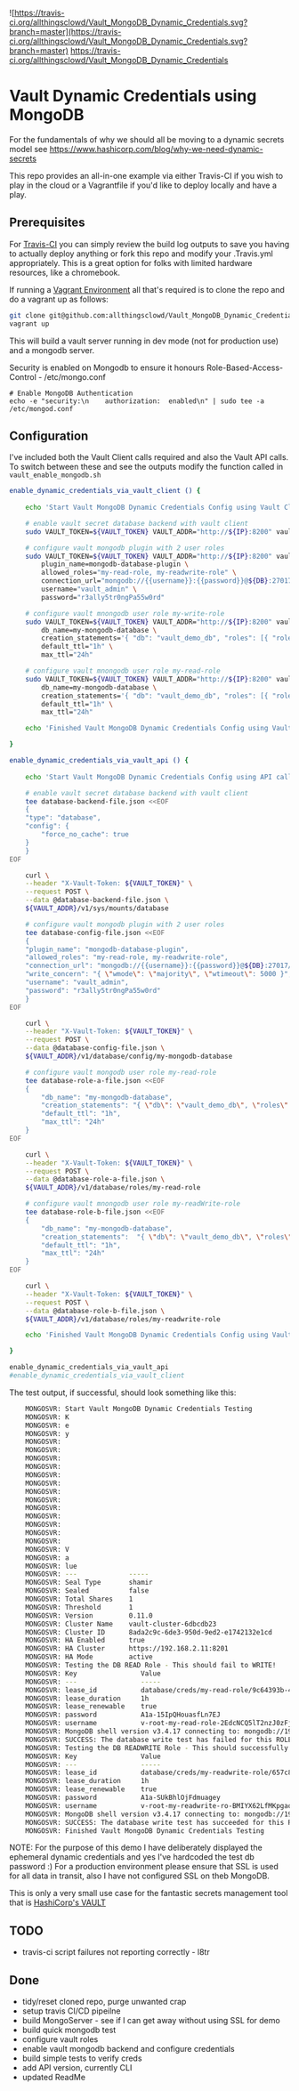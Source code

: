 ![https://travis-ci.org/allthingsclowd/Vault_MongoDB_Dynamic_Credentials.svg?branch=master](https://travis-ci.org/allthingsclowd/Vault_MongoDB_Dynamic_Credentials.svg?branch=master)
https://travis-ci.org/allthingsclowd/Vault_MongoDB_Dynamic_Credentials

# Vault Dynamic Credentials using MongoDB

For the fundamentals of why we should all be moving to a dynamic secrets model see https://www.hashicorp.com/blog/why-we-need-dynamic-secrets

This repo provides an all-in-one example via either Travis-CI if you wish to play in the cloud or a Vagrantfile if you'd like to deploy locally and have a play.

## Prerequisites

For [Travis-CI](https://travis-ci.org/allthingsclowd/Vault_MongoDB_Dynamic_Credentials) you can simply review the build log outputs to save you having to actually deploy anything or fork this repo and modify your .Travis.yml appropriately.
This is a great option for folks with limited hardware resources, like a chromebook.

If running a [Vagrant Environment](https://www.vagrantup.com/docs/installation/) all that's required is to clone the repo and do a vagrant up as follows:

``` bash
git clone git@github.com:allthingsclowd/Vault_MongoDB_Dynamic_Credentials.git
vagrant up
```

This will build a vault server running in dev mode (not for production use) and a mongodb server.

Security is enabled on Mongodb to ensure it honours Role-Based-Access-Control - /etc/mongo.conf
```
# Enable MongoDB Authentication
echo -e "security:\n    authorization:  enabled\n" | sudo tee -a /etc/mongod.conf
```

## Configuration

I've included both the Vault Client calls required and also the Vault API calls. To switch between these and see the outputs modify the function called in `vault_enable_mongodb.sh`

``` bash
enable_dynamic_credentials_via_vault_client () {
    
    echo 'Start Vault MongoDB Dynamic Credentials Config using Vault Client'

    # enable vault secret database backend with vault client
    sudo VAULT_TOKEN=${VAULT_TOKEN} VAULT_ADDR="http://${IP}:8200" vault secrets enable database

    # configure vault mongodb plugin with 2 user roles
    sudo VAULT_TOKEN=${VAULT_TOKEN} VAULT_ADDR="http://${IP}:8200" vault write database/config/my-mongodb-database \
        plugin_name=mongodb-database-plugin \
        allowed_roles="my-read-role, my-readwrite-role" \
        connection_url="mongodb://{{username}}:{{password}}@${DB}:27017/vault_demo_db?ssl=false" \
        username="vault_admin" \
        password="r3ally5tr0ngPa55w0rd"

    # configure vault mnongodb user role my-write-role
    sudo VAULT_TOKEN=${VAULT_TOKEN} VAULT_ADDR="http://${IP}:8200" vault write database/roles/my-readwrite-role \
        db_name=my-mongodb-database \
        creation_statements='{ "db": "vault_demo_db", "roles": [{ "role": "readWrite" }] }' \
        default_ttl="1h" \
        max_ttl="24h"

    # configure vault mnongodb user role my-read-role    
    sudo VAULT_TOKEN=${VAULT_TOKEN} VAULT_ADDR="http://${IP}:8200" vault write database/roles/my-read-role \
        db_name=my-mongodb-database \
        creation_statements='{ "db": "vault_demo_db", "roles": [{ "role": "read" }] }' \
        default_ttl="1h" \
        max_ttl="24h"

    echo 'Finished Vault MongoDB Dynamic Credentials Config using Vault Client'

}

enable_dynamic_credentials_via_vault_api () {
    
    echo 'Start Vault MongoDB Dynamic Credentials Config using API calls'

    # enable vault secret database backend with vault client
    tee database-backend-file.json <<EOF
    {
    "type": "database",
    "config": {
        "force_no_cache": true
    }
    }
EOF

    curl \
    --header "X-Vault-Token: ${VAULT_TOKEN}" \
    --request POST \
    --data @database-backend-file.json \
    ${VAULT_ADDR}/v1/sys/mounts/database

    # configure vault mongodb plugin with 2 user roles
    tee database-config-file.json <<EOF
    {
    "plugin_name": "mongodb-database-plugin",
    "allowed_roles": "my-read-role, my-readwrite-role",
    "connection_url": "mongodb://{{username}}:{{password}}@${DB}:27017/vault_demo_db?ssl=false",
    "write_concern": "{ \"wmode\": \"majority\", \"wtimeout\": 5000 }",
    "username": "vault_admin",
    "password": "r3ally5tr0ngPa55w0rd"
    }
EOF

    curl \
    --header "X-Vault-Token: ${VAULT_TOKEN}" \
    --request POST \
    --data @database-config-file.json \
    ${VAULT_ADDR}/v1/database/config/my-mongodb-database

    # configure vault mongodb user role my-read-role
    tee database-role-a-file.json <<EOF
    {
        "db_name": "my-mongodb-database",
        "creation_statements": "{ \"db\": \"vault_demo_db\", \"roles\": [{ \"role\": \"read\" }] }",
        "default_ttl": "1h",
        "max_ttl": "24h"
    }
EOF

    curl \
    --header "X-Vault-Token: ${VAULT_TOKEN}" \
    --request POST \
    --data @database-role-a-file.json \
    ${VAULT_ADDR}/v1/database/roles/my-read-role

    # configure vault mnongodb user role my-readWrite-role    
    tee database-role-b-file.json <<EOF
    {
        "db_name": "my-mongodb-database",
        "creation_statements":  "{ \"db\": \"vault_demo_db\", \"roles\": [{ \"role\": \"readWrite\" }] }",
        "default_ttl": "1h",
        "max_ttl": "24h"
    }
EOF

    curl \
    --header "X-Vault-Token: ${VAULT_TOKEN}" \
    --request POST \
    --data @database-role-b-file.json \
    ${VAULT_ADDR}/v1/database/roles/my-readwrite-role

    echo 'Finished Vault MongoDB Dynamic Credentials Config using Vault API calls'

}

enable_dynamic_credentials_via_vault_api
#enable_dynamic_credentials_via_vault_client
```

The test output, if successful, should look something like this:
``` bash
    MONGOSVR: Start Vault MongoDB Dynamic Credentials Testing
    MONGOSVR: K
    MONGOSVR: e
    MONGOSVR: y
    MONGOSVR:
    MONGOSVR:
    MONGOSVR:
    MONGOSVR:
    MONGOSVR:
    MONGOSVR:
    MONGOSVR:
    MONGOSVR:
    MONGOSVR:
    MONGOSVR:
    MONGOSVR:
    MONGOSVR:
    MONGOSVR:
    MONGOSVR: V
    MONGOSVR: a
    MONGOSVR: lue
    MONGOSVR: ---             -----
    MONGOSVR: Seal Type       shamir
    MONGOSVR: Sealed          false
    MONGOSVR: Total Shares    1
    MONGOSVR: Threshold       1
    MONGOSVR: Version         0.11.0
    MONGOSVR: Cluster Name    vault-cluster-6dbcdb23
    MONGOSVR: Cluster ID      8ada2c9c-6de3-950d-9ed2-e1742132e1cd
    MONGOSVR: HA Enabled      true
    MONGOSVR: HA Cluster      https://192.168.2.11:8201
    MONGOSVR: HA Mode         active
    MONGOSVR: Testing the DB READ Role - This should fail to WRITE!
    MONGOSVR: Key                Value
    MONGOSVR: ---                -----
    MONGOSVR: lease_id           database/creds/my-read-role/9c64393b-4dce-4ea5-b06e-dceabb9e30a3
    MONGOSVR: lease_duration     1h
    MONGOSVR: lease_renewable    true
    MONGOSVR: password           A1a-15IpQHouasfLn7EJ
    MONGOSVR: username           v-root-my-read-role-2EdcNCQ5lT2nzJ0zFj9d-1536319430
    MONGOSVR: MongoDB shell version v3.4.17 connecting to: mongodb://192.168.2.12:27017/vault_demo_db MongoDB server version: 3.4.17 { "writeError" : { "code" : 13, "errmsg" : "not authorized on vault_demo_db to execute command { insert: \"MyCollection\", documents: [ { _id: ObjectId('5b925fc6da14f22564d6eec0'), name: \"my_mongo_test\", title: \"vaulttest\" } ], ordered: true }" } }
    MONGOSVR: SUCCESS: The database write test has failed for this ROLE - my-read-role - as expected!
    MONGOSVR: Testing the DB READWRITE Role - This should successfully WRITE!
    MONGOSVR: Key                Value
    MONGOSVR: ---                -----
    MONGOSVR: lease_id           database/creds/my-readwrite-role/657c8168-7626-2009-2235-e138c05b3c09
    MONGOSVR: lease_duration     1h
    MONGOSVR: lease_renewable    true
    MONGOSVR: password           A1a-SUkBhlOjFdmuagey
    MONGOSVR: username           v-root-my-readwrite-ro-BMIYX62LfMKpgaqXa9S1-1536319430
    MONGOSVR: MongoDB shell version v3.4.17 connecting to: mongodb://192.168.2.12:27017/vault_demo_db MongoDB server version: 3.4.17 { "nInserted" : 1 }
    MONGOSVR: SUCCESS: The database write test has succeeded for this ROLE - my-readwrite-role - as expected!
    MONGOSVR: Finished Vault MongoDB Dynamic Credentials Testing
```
NOTE: For the purpose of this demo I have deliberately displayed the ephemeral dynamic credentials and yes I've hardcoded the test db password :)
For a production environment please ensure that SSL is used for all data in transit, also I have not configured SSL on theb MongoDB.

This is only a very small use case for the fantastic secrets management tool that is [HashiCorp's VAULT](https://www.vaultproject.io/)

## TODO
- travis-ci script failures not reporting correctly - l8tr

## Done

- tidy/reset cloned repo, purge unwanted crap
- setup travis CI/CD pipeilne
- build MongoServer - see if I can get away without using SSL for demo
- build quick mongodb test
- configure vault roles
- enable vault mongodb backend and configure credentials
- build simple tests to verify creds
- add API version, currently CLI
- updated ReadMe

